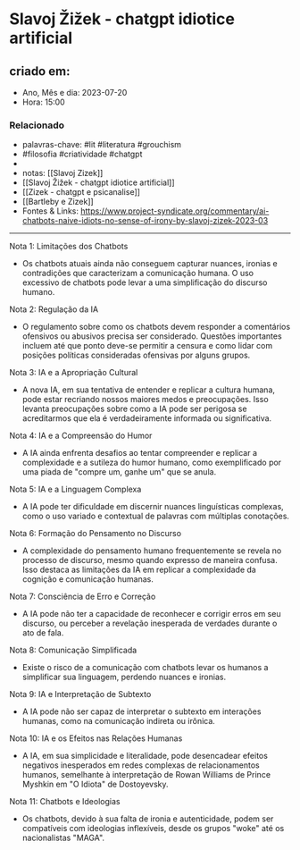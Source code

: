 # Slavoj Žižek - chatgpt idiotice artificial

## criado em: 
-  Ano, Mês e dia: 2023-07-20
- Hora: 15:00
### Relacionado
- palavras-chave: #lit #literatura #grouchism
- #filosofia #criatividade #chatgpt 
- 
- notas: [[Slavoj Zizek]]
- [[Slavoj Žižek - chatgpt idiotice artificial]]
- [[Zizek - chatgpt e psicanalise]]
- [[Bartleby e Zizek]]
- Fontes & Links: https://www.project-syndicate.org/commentary/ai-chatbots-naive-idiots-no-sense-of-irony-by-slavoj-zizek-2023-03
---

Nota 1: Limitações dos Chatbots
- Os chatbots atuais ainda não conseguem capturar nuances, ironias e contradições que caracterizam a comunicação humana. O uso excessivo de chatbots pode levar a uma simplificação do discurso humano.

Nota 2: Regulação da IA
- O regulamento sobre como os chatbots devem responder a comentários ofensivos ou abusivos precisa ser considerado. Questões importantes incluem até que ponto deve-se permitir a censura e como lidar com posições políticas consideradas ofensivas por alguns grupos.

Nota 3: IA e a Apropriação Cultural
- A nova IA, em sua tentativa de entender e replicar a cultura humana, pode estar recriando nossos maiores medos e preocupações. Isso levanta preocupações sobre como a IA pode ser perigosa se acreditarmos que ela é verdadeiramente informada ou significativa.

Nota 4: IA e a Compreensão do Humor
- A IA ainda enfrenta desafios ao tentar compreender e replicar a complexidade e a sutileza do humor humano, como exemplificado por uma piada de "compre um, ganhe um" que se anula.

Nota 5: IA e a Linguagem Complexa
- A IA pode ter dificuldade em discernir nuances linguísticas complexas, como o uso variado e contextual de palavras com múltiplas conotações.

Nota 6: Formação do Pensamento no Discurso
- A complexidade do pensamento humano frequentemente se revela no processo de discurso, mesmo quando expresso de maneira confusa. Isso destaca as limitações da IA em replicar a complexidade da cognição e comunicação humanas.

Nota 7: Consciência de Erro e Correção
- A IA pode não ter a capacidade de reconhecer e corrigir erros em seu discurso, ou perceber a revelação inesperada de verdades durante o ato de fala.

Nota 8: Comunicação Simplificada
- Existe o risco de a comunicação com chatbots levar os humanos a simplificar sua linguagem, perdendo nuances e ironias.

Nota 9: IA e Interpretação de Subtexto
- A IA pode não ser capaz de interpretar o subtexto em interações humanas, como na comunicação indireta ou irônica.

Nota 10: IA e os Efeitos nas Relações Humanas
- A IA, em sua simplicidade e literalidade, pode desencadear efeitos negativos inesperados em redes complexas de relacionamentos humanos, semelhante à interpretação de Rowan Williams de Prince Myshkin em "O Idiota" de Dostoyevsky.

Nota 11: Chatbots e Ideologias
- Os chatbots, devido à sua falta de ironia e autenticidade, podem ser compatíveis com ideologias inflexíveis, desde os grupos "woke" até os nacionalistas "MAGA".